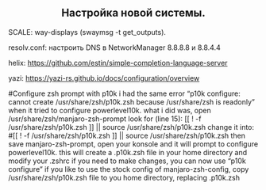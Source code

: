 <div align="center">
  <p><h2>Настройка новой системы.</h2> </p>
  <p></p>
</div>

SCALE:        way-displays (swaymsg -t get_outputs).

resolv.conf:  настроить DNS в NetworkManager 8.8.8.8 и 8.8.4.4

helix:        https://github.com/estin/simple-completion-language-server

yazi:         https://yazi-rs.github.io/docs/configuration/overview


#Configure zsh prompt with p10k
i had the same error “p10k configure: cannot create /usr/share/zsh/p10k.zsh because /usr/share/zsh is readonly” when it tried to configure powerlevel10k.
what i did was, open /usr/share/zsh/manjaro-zsh-prompt
look for (line 15):
[[ ! -f /usr/share/zsh/p10k.zsh ]] || source /usr/share/zsh/p10k.zsh
change it into:
#[[ ! -f /usr/share/zsh/p10k.zsh ]] || source /usr/share/zsh/p10k.zsh
then save manjaro-zsh-prompt, open your konsole and it will prompt to configure powerlevel10k. this will create a .p10k.zsh file in your home directory and modify your .zshrc
if you need to make changes, you can now use “p10k configure”
if you like to use the stock config of manjaro-zsh-config, copy /usr/share/zsh/p10k.zsh file to you home directory, replacing .p10k.zsh
